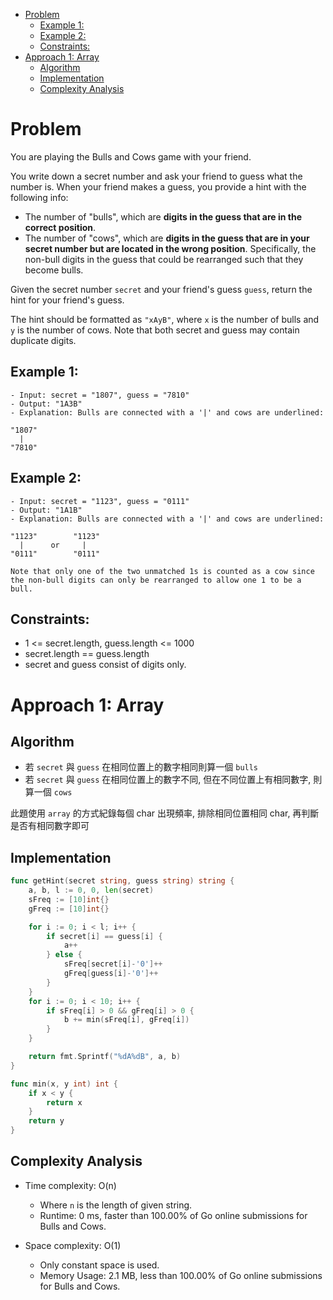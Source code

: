 - [Problem](#problem)
  - [Example 1:](#example-1)
  - [Example 2:](#example-2)
  - [Constraints:](#constraints)
- [Approach 1: Array](#approach-1-array)
  - [Algorithm](#algorithm)
  - [Implementation](#implementation)
  - [Complexity Analysis](#complexity-analysis)

# Problem

You are playing the Bulls and Cows game with your friend.

You write down a secret number and ask your friend to guess what the number is. When your friend makes a guess, you provide a hint with the following info:

- The number of "bulls", which are **digits in the guess that are in the correct position**.
- The number of "cows", which are **digits in the guess that are in your secret number but are located in the wrong position**. Specifically, the non-bull digits in the guess that could be rearranged such that they become bulls.

Given the secret number `secret` and your friend's guess `guess`, return the hint for your friend's guess.

The hint should be formatted as `"xAyB"`, where `x` is the number of bulls and `y` is the number of cows. Note that both secret and guess may contain duplicate digits.

## Example 1:

```
- Input: secret = "1807", guess = "7810"
- Output: "1A3B"
- Explanation: Bulls are connected with a '|' and cows are underlined:

"1807"
  |
"7810"
```

## Example 2:

```
- Input: secret = "1123", guess = "0111"
- Output: "1A1B"
- Explanation: Bulls are connected with a '|' and cows are underlined:

"1123"        "1123"
  |      or     |
"0111"        "0111"

Note that only one of the two unmatched 1s is counted as a cow since the non-bull digits can only be rearranged to allow one 1 to be a bull.
```

## Constraints:

- 1 <= secret.length, guess.length <= 1000
- secret.length == guess.length
- secret and guess consist of digits only.

# Approach 1: Array

## Algorithm

- 若 `secret` 與 `guess` 在相同位置上的數字相同則算一個 `bulls`
- 若 `secret` 與 `guess` 在相同位置上的數字不同, 但在不同位置上有相同數字, 則算一個 `cows`

此題使用 `array` 的方式紀錄每個 char 出現頻率, 排除相同位置相同 char, 再判斷是否有相同數字即可

## Implementation

```go
func getHint(secret string, guess string) string {
	a, b, l := 0, 0, len(secret)
	sFreq := [10]int{}
	gFreq := [10]int{}

	for i := 0; i < l; i++ {
		if secret[i] == guess[i] {
			a++
		} else {
			sFreq[secret[i]-'0']++
			gFreq[guess[i]-'0']++
		}
	}
	for i := 0; i < 10; i++ {
		if sFreq[i] > 0 && gFreq[i] > 0 {
			b += min(sFreq[i], gFreq[i])
		}
	}

	return fmt.Sprintf("%dA%dB", a, b)
}

func min(x, y int) int {
	if x < y {
		return x
	}
	return y
}
```

## Complexity Analysis

- Time complexity: O(n)

  - Where `n` is the length of given string.
  - Runtime: 0 ms, faster than 100.00% of Go online submissions for Bulls and Cows.


- Space complexity: O(1)

  - Only constant space is used.
  - Memory Usage: 2.1 MB, less than 100.00% of Go online submissions for Bulls and Cows.
